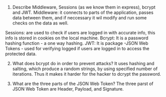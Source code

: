 <!-- Answers to the Short Answer Essay Questions go here -->

1.  Describe Middleware, Sessions (as we know them in express), bcrypt and JWT.
Middleware: it connects to parts of the application, passes data between them, and if neccessary it wil modify and run some checks on the data as well.

Sessions: are used to check if users are logged in with accurate info, this info is stored in cookies on the local machine.
Bcrypt: It is a password hashing function - a one way hashing.
JWT: It is package -JSON Web Tokens - used for verifying logged if users are logged in to access the protected data.

2.  What does bcrypt do in order to prevent attacks?
It uses  hashing and salting, which produce a random strings, by using specified number of iterations. Thus it makes it harder for the hacker to dcrypt the password.

3.  What are the three parts of the JSON Web Token?
The three parst of JSON Web Token are Header, Payload, and Signature.
